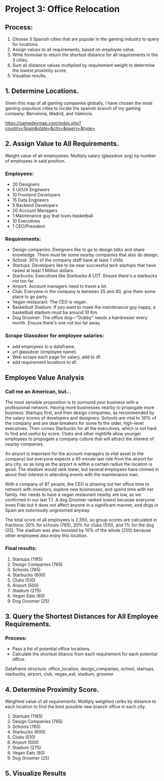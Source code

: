 # Project 3: Office Relocation

## Process: 
1. Choose 3 Spanish cities that are popular in the gaming industry to query for locations.
2. Assign values to all requirements, based on employee value.
3. Write formulae to return the shortest distance for all requirements in the 3 cities.
4. Sum all distance values multiplied by requirement weight to determine the lowest proximity score.
5. Visualize results.

## 1. Determine Locations.

Given this map of all gaming companies globally, I have chosen the most gaming-populous cities to locate the spanish branch of my gaming company: Barcelona, Madrid, and Valencia.

https://gamedevmap.com/index.php?country=Spain&state=&city=&query=&type=

## 2. Assign Value to All Requirements.

Weight value of all employeees: Multiply salary (glassdoor avg) by number of employees in said position.

### Employees:
- 20 Designers
- 5 UI/UX Engineers
- 10 Frontend Developers
- 15 Data Engineers
- 5 Backend Developers
- 20 Account Managers
- 1 Maintenance guy that loves basketball
- 10 Executives
- 1 CEO/President

### Requirements:
- Design companies: Designers like to go to design talks and share knowledge. There must be some nearby companies that also do design.
- School: 30% of the company staff have at least 1 child.
- Startups: Developers like to be near successful tech startups that have raised at least 1 Million dollars.
- Starbucks: Executives like Starbucks A LOT. Ensure there's a starbucks not too far.
- Airport: Account managers need to travel a lot.
- Club: Everyone in the company is between 25 and 40, give them some place to go party.
- Vegan restaurant: The CEO is vegan.
- Basketball Stadium: If you want to make the maintenance guy happy, a basketball stadium must be around 10 Km.
- Dog Groomer: The office dog—"Dobby" needs a hairdresser every month. Ensure there's one not too far away.

### Scrape Glassdoor for employee salaries:
- add employees to a dataframe.
- url glassdoor {employee name}.
- Web scrape each page for salary, add to df.
- add requirement locations to df.

## Employee Value Analysis
### Call me an American, but...
The most sensible proposition is to surround your business with a professional network. Having more businesses nearby to propogate more business: Startups first, and then design companies, as recommended by the salary scores of developers and designers. Schools are vital to 30% of the company and are deal-breakers for some fo the older, high-level executives. Then comes Starbucks for all the executives, which is not hard to find and useful by score. Clubs and other nightlife allow younger employees to propogate a company culture that will attract the interest of nearby companies. 

An airport is important for the account managers (a vital asset to the company) but everyone expects a 45 minute taxi ride from the airport for any city, so as long as the airport is within a certain radius the location is good. The stadium would rank lower, but several employees have chimed in about their interest in attending events with the maintenance man.

With a company of 87 people, the CEO is phasing out her office time to network with investors, explore new businesses, and spend time with her family. Her needs to have a vegan restaurant nearby are low, as we confirmed in our last 1:1. A dog Groomer ranked lowest because everyone loves Fido but it does not affect anyone in a significant manner, and dogs in Spain are notoriously ungroomed anyway.

The total score of all employees is 2,550, so group scores are calculated in fractions: 30% for schools (765), 20% for clubs (510), and 1% for the dog (25). The stadium was also boosted by 10% of the whole (250) because other employees also enjoy this location.

### Final results:
1. Startups (1185)
2. Design Companies (765)
3. Schools (765)
4. Starbucks (600)
5. Clubs (510)
6. Airport (500)
7. Stadium (275)
8. Vegan Eats (80)
9. Dog Groomer (25)

## 3. Query the Shortest Distances for All Employee Requirements.

### Process:
- Pass a list of potential office locations.
- Calculate the shortest ditance from each requirement for each potential office.

Dataframe structure: office_location, design_companies, school, startups, starbucks, airport, club, vegan_eat, stadium, groomer

## 4. Determine Proximity Score.

Weighted value of all requirements: Multiply weighted ranks by distance to each location to find the best possible new branch office in each city.

1. Startups (1185)
2. Design Companies (765)
3. Schools (765)
4. Starbucks (600)
5. Clubs (510)
6. Airport (500)
7. Stadium (275)
8. Vegan Eats (80)
9. Dog Groomer (25)

## 5. Visualize Results